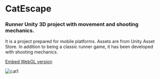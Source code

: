 # CatEscape

### Runner Unity 3D project with movement and shooting mechanics.

It is a project prepared for mobile platforms. Assets are from Unity Asset Store. In addition to being a classic runner game, it has been developed with shooting mechanics.

[Embed WebGL version](https://denizaxd.itch.io/cat-escape)

![cat1](https://user-images.githubusercontent.com/37012071/184484493-2f65a8d8-9085-4401-a089-d264679975a2.png)
